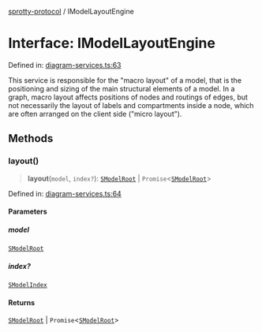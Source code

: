 
[sprotty-protocol](../globals) / IModelLayoutEngine

# Interface: IModelLayoutEngine

Defined in: [diagram-services.ts:63](https://github.com/eclipse-sprotty/sprotty/blob/f9b2433481cc27a1ac0c92d525a92039ae7f6c76/packages/sprotty-protocol/src/diagram-services.ts#L63)

This service is responsible for the "macro layout" of a model, that is the positioning
and sizing of the main structural elements of a model. In a graph, macro layout affects
positions of nodes and routings of edges, but not necessarily the layout of labels and
compartments inside a node, which are often arranged on the client side ("micro layout").

## Methods

### layout()

> **layout**(`model`, `index?`): [`SModelRoot`](../Interface.SModelRoot) \| `Promise`\<[`SModelRoot`](../Interface.SModelRoot)\>

Defined in: [diagram-services.ts:64](https://github.com/eclipse-sprotty/sprotty/blob/f9b2433481cc27a1ac0c92d525a92039ae7f6c76/packages/sprotty-protocol/src/diagram-services.ts#L64)

#### Parameters

##### model

[`SModelRoot`](../Interface.SModelRoot)

##### index?

[`SModelIndex`](../Class.SModelIndex)

#### Returns

[`SModelRoot`](../Interface.SModelRoot) \| `Promise`\<[`SModelRoot`](../Interface.SModelRoot)\>
